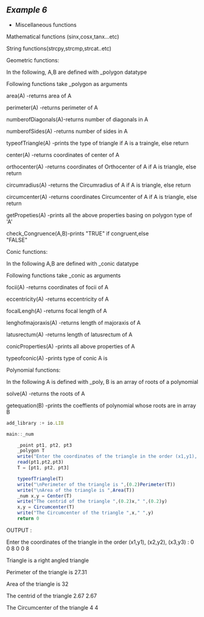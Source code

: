 ## ***Example 6***

* Miscellaneous functions

Mathematical functions (sinx,cosx,tanx...etc)

String functions(strcpy,strcmp,strcat..etc)

Geometric functions:

In the following, A,B are defined with _polygon datatype

Following functions take _polygon as arguments

area(A)             -returns area of A

perimeter(A)        -returns perimeter of A

numberofDiagonals(A)-returns number of diagonals in A

numberofSides(A)    -returns number of sides in A

typeofTriangle(A)   -prints the type of triangle if A is
                     a traingle, else return
                     
center(A)           -returns coordinates of center of A

orthocenter(A)      -returns coordinates of Orthocenter 
                     of A if A is triangle, else return
                     
circumradius(A)     -returns the Circumradius of A if A 
                     is triangle, else return
                     
circumcenter(A)     -returns coordinates Circumcenter 
                     of A if A is triangle, else return
                     
getPropeties(A)     -prints all the above properties 
                     basing on polygon type of 'A'
                     
check_Congruence(A,B)-prints "TRUE" if congruent,else   
                     "FALSE"

Conic functions:

In the following A,B are defined with _conic datatype

Following functions take _conic as arguments

focii(A)             -returns coordinates of focii of A 

eccentricity(A)      -returns eccentricity of A 

focalLengh(A)        -returns focal length of A

lenghofmajoraxis(A)  -returns length of majoraxis of A

latusrectum(A)       -returns length of latusrectum of A

conicProperties(A)   -prints all  above properties of A

typeofconic(A)       -prints type of conic A is

Polynomial functions:

In the following A is defined with _poly, 
B is an array  of roots of a polynomial

solve(A)             -returns the roots of A

getequation(B)       -prints the coeffients of 
                      polynomial whose roots are in array B

```js
add_library :+ io.LIB

main::_num

    _point pt1, pt2, pt3
    _polygon T
    write("Enter the coordinates of the triangle in the order (x1,y1), (x2,y2), (x3,y3) : ")
    read(pt1,pt2,pt3)
    T = [pt1, pt2, pt3]

    typeofTriangle(T)
    write("\nPerimeter of the triangle is ",(0.2)Perimeter(T))
    write("\nArea of the triangle is ",Area(T))
    _num x,y = Center(T)
    write("The centrid of the triangle ",(0.2)x," ",(0.2)y)
    x,y = Circumcenter(T)
    write("The Circumcenter of the triangle ",x," ",y)
    return 0
```


OUTPUT :

Enter the coordinates of the triangle in the order (x1,y1), (x2,y2), (x3,y3) : 0 0 8 0 0 8 

Triangle is a right angled triangle

Perimeter of the triangle is 27.31

Area of the triangle is 32

The centrid of the triangle 2.67 2.67

The Circumcenter of the triangle 4 4


